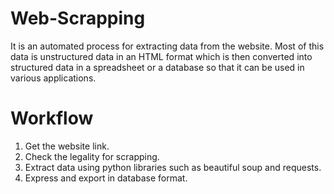 # Web-Scrapping
It is an automated process for extracting data from the website.
Most of this data is unstructured data in an HTML format which is then converted into structured data in a spreadsheet or a database so that it can be used in various applications.
# Workflow
1. Get the website link.
2. Check the legality for scrapping.
3. Extract data using python libraries such as beautiful soup and requests.
4. Express and export in database format.
